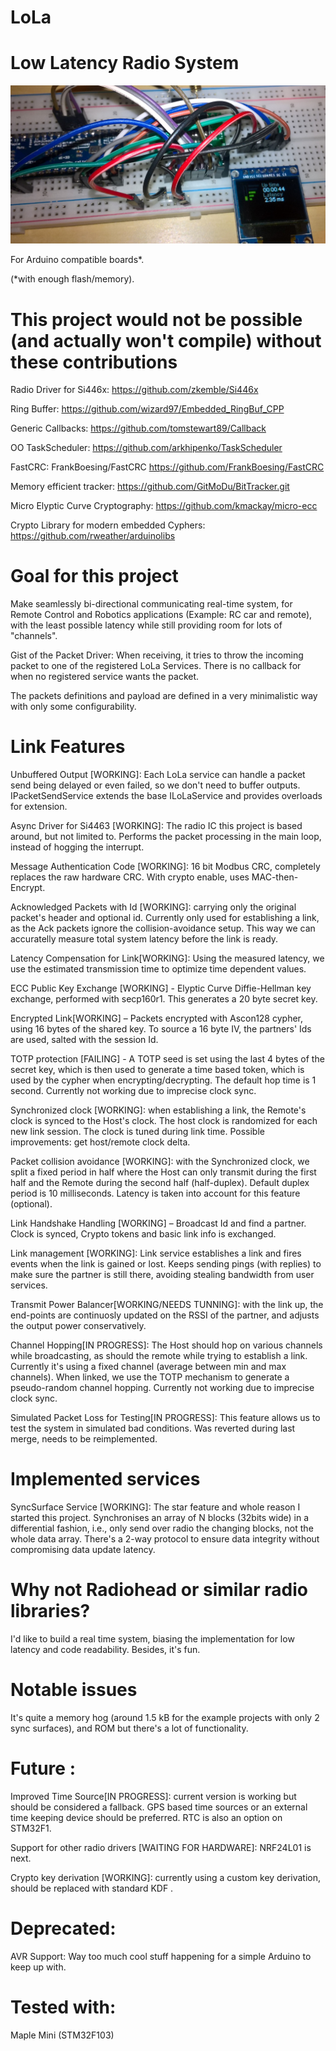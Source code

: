 # LoLa 

  

# Low Latency Radio System 

![](https://raw.githubusercontent.com/GitMoDu/LoLa/master/media/First_tests.jpg)



For Arduino compatible boards*.

(*with enough flash/memory). 
  

# This project would not be possible (and actually won't compile) without these contributions

 
Radio Driver for Si446x: https://github.com/zkemble/Si446x 

Ring Buffer: https://github.com/wizard97/Embedded_RingBuf_CPP 

Generic Callbacks: https://github.com/tomstewart89/Callback 

OO TaskScheduler: https://github.com/arkhipenko/TaskScheduler

FastCRC: FrankBoesing/FastCRC https://github.com/FrankBoesing/FastCRC

Memory efficient tracker: https://github.com/GitMoDu/BitTracker.git

Micro Elyptic Curve Cryptography: https://github.com/kmackay/micro-ecc

Crypto Library for modern embedded Cyphers: https://github.com/rweather/arduinolibs





# Goal for this project

Make seamlessly bi-directional communicating real-time system, for Remote Control and Robotics applications (Example: RC car and remote), with the least possible latency while still providing room for lots of "channels".

Gist of the Packet Driver: 
When receiving, it tries to throw the incoming packet to one of the registered LoLa Services. There is no callback for when no registered service wants the packet. 

The packets definitions and payload are defined in a very minimalistic way with only some configurability.
  


# Link Features

Unbuffered Output [WORKING]: Each LoLa service can handle a packet send being delayed or even failed, so we don't need to buffer outputs. IPacketSendService extends the base ILoLaService and provides overloads for extension.

Async Driver for Si4463 [WORKING]: The radio IC this project is based around, but not limited to. Performs the packet processing in the main loop, instead of hogging the interrupt.

Message Authentication Code [WORKING]: 16 bit Modbus CRC, completely replaces the raw hardware CRC. With crypto enable, uses MAC-then-Encrypt.

Acknowledged Packets with Id [WORKING]: carrying only the original packet's header and optional id. Currently only used for establishing a link, as the Ack packets ignore the collision-avoidance setup. This way we can accuratelly measure total system latency before the link is ready.

Latency Compensation for Link[WORKING]: Using the measured latency, we use the estimated transmission time to optimize time dependent values.

ECC Public Key Exchange [WORKING] - Elyptic Curve Diffie-Hellman key exchange, performed with secp160r1. This generates a 20 byte secret key.

Encrypted Link[WORKING] – Packets encrypted with Ascon128 cypher, using 16 bytes of the shared key. To source a 16 byte IV, the partners' Ids are used, salted with the session Id.

TOTP protection [FAILING] - A TOTP seed is set using the last 4 bytes of the secret key, which is then used to generate a time based token, which is used by the cypher when encrypting/decrypting. The default hop time is 1 second. Currently not working due to imprecise clock sync.

Synchronized clock [WORKING]: when establishing a link, the Remote's clock is synced to the Host's clock. The host clock is randomized for each new link session. The clock is tuned during link time. Possible improvements: get host/remote clock delta.

Packet collision avoidance [WORKING]: with the Synchronized clock, we split a fixed period in half where the Host can only transmit during the first half and the Remote during the second half (half-duplex). Default duplex period is 10 milliseconds. Latency is taken into account for this feature (optional).

Link Handshake Handling [WORKING] – Broadcast Id and find a partner. Clock is synced, Crypto tokens and basic link info is exchanged.

Link management [WORKING]: Link service establishes a link and fires events when the link is gained or lost. Keeps sending pings (with replies) to make sure the partner is still there, avoiding stealing bandwidth from user services.

Transmit Power Balancer[WORKING/NEEDS TUNNING]: with the link up, the end-points are continuosly updated on the RSSI of the partner, and adjusts the output power conservatively.

Channel Hopping[IN PROGRESS]: The Host should hop on various channels while broadcasting, as should the remote while trying to establish a link. Currently it's using a fixed channel (average between min and max channels).
When linked, we use the TOTP mechanism to generate a pseudo-random channel hopping. Currently not working due to imprecise clock sync.

Simulated Packet Loss for Testing[IN PROGRESS]: This feature allows us to test the system in simulated bad conditions. Was reverted during last merge, needs to be reimplemented.


# Implemented services

SyncSurface Service [WORKING]: The star feature and whole reason I started this project. Synchronises an array of N blocks (32bits wide) in a differential fashion, i.e., only send over radio the changing blocks, not the whole data array. There's a 2-way protocol to ensure data integrity without compromising data update latency.


# Why not Radiohead or similar radio libraries? 

I'd like to build a real time system, biasing the implementation for low latency and code readability. Besides, it's fun. 

 

# Notable issues

It's quite a memory hog (around 1.5 kB for the example projects with only 2 sync surfaces), and ROM but there's a lot of functionality. 

 


# Future : 

Improved Time Source[IN PROGRESS]: current version is working but should be considered a fallback. GPS based time sources or an external time keeping device should be preferred. RTC is also an option on STM32F1.

Support for other radio drivers [WAITING FOR HARDWARE]: NRF24L01 is next.

Crypto key derivation [WORKING]: currently using a custom key derivation, should be replaced with standard KDF .



# Deprecated:

AVR Support: Way too much cool stuff happening for a simple Arduino to keep up with.


# Tested with: 

Maple Mini (STM32F103)


